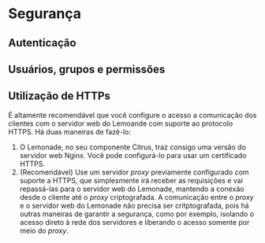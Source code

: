 # Segurança

## Autenticação

## Usuários, grupos e permissões

## Utilização de HTTPs
É altamente recomendável que você configure o acesso a comunicação dos clientes
com o servidor web do Lemoande com suporte ao protocolo HTTPS. Há duas maneiras 
de fazê-lo:
1. O Lemonade, no seu componente Citrus, traz consigo uma versão do servidor web
Nginx. Você pode configurá-lo para usar um certificado HTTPS.
2. (Recomendável) Use um servidor _proxy_ previamente configurado com suporte a
HTTPS, que simplesmente irá receber as requisições e vai repassá-las para o 
servidor web do Lemonade, mantendo a conexão desde o cliente até o _proxy_ 
criptografada. A comunicação entre o _proxy_ e o servidor web do Lemonade não 
precisa ser critptografada, pois há outras maneiras de garantir a segurança, como
por exemplo, isolando o acesso direto à rede dos servidores e liberando o acesso
somente por meio do _proxy_.


